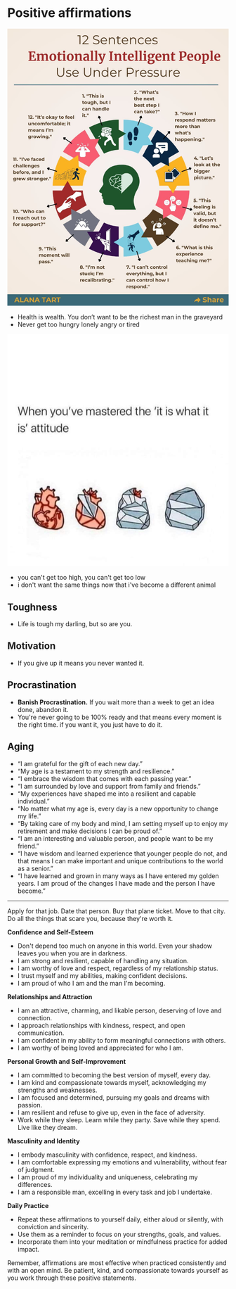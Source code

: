 # Positive affirmations

![](static/High%20EQ.png)

- Health is wealth. You don’t want to be the richest man in the graveyard
- Never get too hungry lonely angry or tired

![It is what it is](<static/It is what it is.png>)

- you can't get too high, you can't get too low
- i don't want the same things now that i've become a different animal

## Toughness

- Life is tough my darling, but so are you.

## Motivation

- If you give up it means you never wanted it.

## Procrastination

- **Banish Procrastination.** If you wait more than a week to get an idea done, abandon it.
- You're never going to be 100% ready and that means every moment is the right time. if you want it, you just have to do it.

## Aging

- “I am grateful for the gift of each new day.”
- “My age is a testament to my strength and resilience.”
- “I embrace the wisdom that comes with each passing year.”
- “I am surrounded by love and support from family and friends.”
- “My experiences have shaped me into a resilient and capable individual.”
- “No matter what my age is, every day is a new opportunity to change my life.”
- “By taking care of my body and mind, I am setting myself up to enjoy my retirement and make decisions I can be proud of.”
- “I am an interesting and valuable person, and people want to be my friend.”
- “I have wisdom and learned experience that younger people do not, and that means I can make important and unique contributions to the world as a senior.”
- “I have learned and grown in many ways as I have entered my golden years. I am proud of the changes I have made and the person I have become.”

---

Apply for that job. Date that person. Buy that plane ticket. Move to that city. Do all the things that scare you, because they're worth it.

**Confidence and Self-Esteem**

- Don't depend too much on anyone in this world. Even your shadow leaves you when you are in darkness.
- I am strong and resilient, capable of handling any situation.
- I am worthy of love and respect, regardless of my relationship status.
- I trust myself and my abilities, making confident decisions.
- I am proud of who I am and the man I'm becoming.

**Relationships and Attraction**

- I am an attractive, charming, and likable person, deserving of love and connection.
- I approach relationships with kindness, respect, and open communication.
- I am confident in my ability to form meaningful connections with others.
- I am worthy of being loved and appreciated for who I am.

**Personal Growth and Self-Improvement**

- I am committed to becoming the best version of myself, every day.
- I am kind and compassionate towards myself, acknowledging my strengths and weaknesses.
- I am focused and determined, pursuing my goals and dreams with passion.
- I am resilient and refuse to give up, even in the face of adversity.
- Work while they sleep. Learn while they party. Save while they spend. Live like they dream.

**Masculinity and Identity**

- I embody masculinity with confidence, respect, and kindness.
- I am comfortable expressing my emotions and vulnerability, without fear of judgment.
- I am proud of my individuality and uniqueness, celebrating my differences.
- I am a responsible man, excelling in every task and job I undertake.

**Daily Practice**

- Repeat these affirmations to yourself daily, either aloud or silently, with conviction and sincerity.
- Use them as a reminder to focus on your strengths, goals, and values.
- Incorporate them into your meditation or mindfulness practice for added impact.

Remember, affirmations are most effective when practiced consistently and with an open mind. Be patient, kind, and compassionate towards yourself as you work through these positive statements.
